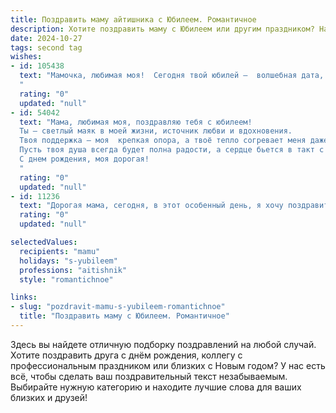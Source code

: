 ```yaml
---
title: Поздравить маму айтишника с Юбилеем. Романтичное
description: Хотите поздравить маму с Юбилеем или другим праздником? Наш ИИ создаст незабываемое поздравление, а вы обязательно выделитесь среди других.  
date: 2024-10-27
tags: second tag
wishes:
- id: 105438
  text: "Мамочка, любимая моя!  Сегодня твой юбилей –  волшебная дата, сияющая, как звёзды в ночном небе. Ты – мой самый главный вдохновитель, мой тихий причал в бушующем океане жизни, моя  нежная и сильная крепость. Твой ум, острый и проницательный, как у лучшего айтишника, всегда поражал меня, а твоё сердце, полное любви и тепла, согревает меня до сих пор.  Пусть этот день будет наполнен радостью, счастьем и нежностью, пусть все твои мечты сбываются, а жизнь будет яркой и прекрасной, как самый захватывающий код.  С юбилеем, родная! Я бесконечно люблю тебя!
  "
  rating: "0"
  updated: "null"
- id: 54042
  text: "Мама, любимая моя, поздравляю тебя с юбилеем!
  Ты — светлый маяк в моей жизни, источник любви и вдохновения.
  Твоя поддержка — моя  крепкая опора, а твоё тепло согревает меня даже в самые холодные дни.
  Пусть твоя душа всегда будет полна радости, а сердце бьется в такт с моим.
  С днем рождения, моя дорогая!
  "
  rating: "0"
  updated: "null"
- id: 11236
  text: "Дорогая мама, сегодня, в этот особенный день, я хочу поздравить тебя с твоим замечательным юбилеем! Как айтишник, я знаю, что мир технологий быстро меняется, но любовь и уважение, которые я испытываю к тебе, неизменны как самые стабильные алгоритмы. Ты всегда была для меня примером силы, мудрости и нежности. Пусть каждый новый день приносит тебе столько же радости и счастья, сколько ты дарила нам. С днём рождения, мама! Твоя любовь — мой самый надежный источник вдохновения."
  rating: "0"
  updated: "null"

selectedValues:
  recipients: "mamu"
  holidays: "s-yubileem"
  professions: "aitishnik"
  style: "romantichnoe"

links:
- slug: "pozdravit-mamu-s-yubileem-romantichnoe"
  title: "Поздравить маму с Юбилеем. Романтичное"
---
```


Здесь вы найдете отличную подборку поздравлений на любой случай.
Хотите поздравить друга с днём рождения, коллегу с профессиональным праздником или близких с Новым годом? У нас есть всё, чтобы сделать ваш поздравительный текст незабываемым. Выбирайте нужную категорию и находите лучшие слова для ваших близких и друзей!
